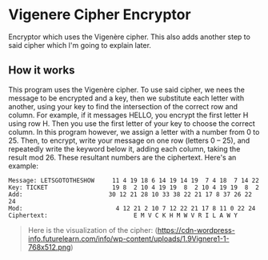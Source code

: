 # Vigenere Cipher Encryptor
Encryptor which uses the Vigenère cipher. This also adds another step to said cipher which I'm going to explain later.
## How it works
This program uses the Vigenère cipher. To use said cipher, we nees the message to be encrypted and a key, then  we substitute each letter with another, using your key to find the intersection of the correct row and column. For example, if it messages HELLO, you encrypt the first letter H using row H. Then you use the first letter of your key to choose the correct column. In this program however, we assign a letter with a number from 0 to 25. Then, to encrypt, write your message on one row (letters 0 – 25), and repeatedly write the keyword below it, adding each column, taking the result mod 26. These resultant numbers are the ciphertext. Here's an example:
```
Message: LETSGOTOTHESHOW     11 4 19 18 6 14 19 14 19  7 4 18  7 14 22
Key: TICKET                  19 8  2 10 4 19 19  8  2 10 4 19 19  8  2
Add:                        30 12 21 28 10 33 38 22 21 17 8 37 26 22 24
Mod:                          4 12 21 2 10 7 12 22 21 17 8 11 0 22 24
Ciphertext:                        E M V C K H M W V R I L A W Y
```
> Here is the visualization of the cipher: (https://cdn-wordpress-info.futurelearn.com/info/wp-content/uploads/1.9Vignere1-1-768x512.png)
